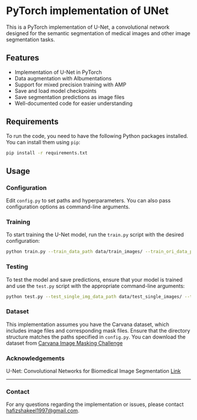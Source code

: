 # PyTorch implementation of UNet


This is a PyTorch implementation of U-Net, a convolutional network designed for the semantic segmentation of medical images and other image segmentation tasks.

## Features

- Implementation of U-Net in PyTorch
- Data augmentation with Albumentations
- Support for mixed precision training with AMP
- Save and load model checkpoints
- Save segmentation predictions as image files
- Well-documented code for easier understanding

## Requirements

To run the code, you need to have the following Python packages installed. You can install them using `pip`:

```bash
pip install -r requirements.txt
```


## Usage

### Configuration
Edit `config.py` to set paths and hyperparameters. You can also pass configuration options as command-line arguments.

### Training
To start training the U-Net model, run the `train.py` script with the desired configuration:

```bash
python train.py --train_data_path data/train_images/ --train_ori_data_path data/train_masks/ --val_data_path data/val_images/ --val_ori_data_path data/val_masks/ --test_data_path data/test_images/ --test_ori_data_path data/test_masks_images/ --batch_size 2 --epochs 100
```


### Testing

To test the model and save predictions, ensure that your model is trained and use the `test.py` script with the appropriate command-line arguments:

```bash
python test.py --test_single_img_data_path data/test_single_images/ --test_single_img_ori_data_path data/test_single_mask_images/ --sample_test_output_folder test_images/
```

### Dataset
This implementation assumes you have the Carvana dataset, which includes image files and corresponding mask files. Ensure that the directory structure matches the paths specified in `config.py`.
You can download the dataset from [Carvana Image Masking Challenge](https://www.kaggle.com/c/carvana-image-masking-challenge/data)


### Acknowledgements
U-Net: Convolutional Networks for Biomedical Image Segmentation [Link](https://arxiv.org/abs/1505.04597)

---
### Contact
For any questions regarding the implementation or issues, please contact hafizshakeel1997@gmail.com.


